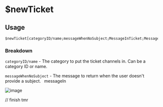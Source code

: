 # $newTicket

## Usage
```
$newTicket[categoryID/name;messageWhenNoSubject;MessageInTicket;MessageToUser;errorMessage]
```

### Breakdown
`categoryID/name` - The category to put the ticket channels in. Can be a category ID or name.

`messageWhenNoSubject` - The message to return when the user doesn't provide a subject.
`
`messageIn


![image](https://user-images.githubusercontent.com/69215413/123358721-f7ab8f80-d539-11eb-8c40-44b3cca12e86.png)

// finish tmr
